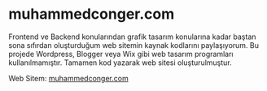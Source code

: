 # muhammedconger.com
Frontend ve Backend konularından grafik tasarım konularına kadar baştan sona sıfırdan oluşturduğum web sitemin kaynak kodlarını paylaşıyorum. Bu projede Wordpress, Blogger veya Wix gibi web tasarım programları kullanılmamıştır. Tamamen kod yazarak web sitesi oluşturulmuştur.

Web Sitem: [muhammedconger.com](http://muhammedconger.com)
